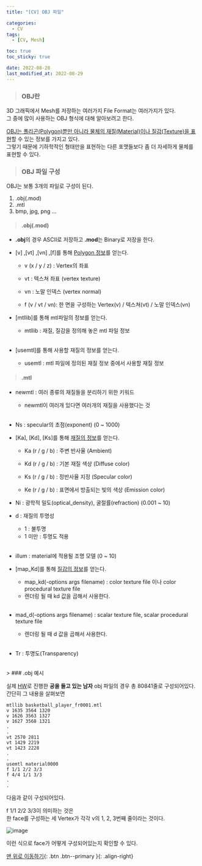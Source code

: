 ```yaml
---
title: "[CV] OBJ 파일"

categories:
  - CV
tags:
  - [CV, Mesh]

toc: true
toc_sticky: true

date: 2022-08-28
last_modified_at: 2022-08-29
---
```


> ### OBJ란

3D 그래픽에서 Mesh를 저장하는 여러가지 File Format는 여러가지가 있다.  
그 중에 많이 사용하는 OBJ 형식에 대해 알아보려고 한다.

<u>OBJ는 폴리곤(Polygon)뿐만 아니라 물체의 재질(Material)이나 질감(Texture)을 표현</u>할 수 있는 정보를 가지고 있다.  
그렇기 때문에 기하학적인 형태만을 표현하는 다른 포맷들보다 좀 더 자세하게 물체를 표현할 수 있다.

> ### OBJ 파일 구성

OBJ는 보통 3개의 파일로 구성이 된다.

1. .obj(.mod)
2. .mtl
3. bmp, jpg, png ...

> #### .obj(.mod)

- **.obj**의 경우 ASCII로 저장하고 **.mod**는 Binary로 저장을 한다.

- [v] ,[vt] ,[vn] ,[f]를 통해 <u>Polygon 정보</u>를 얻는다.

  - v (x / y / z) : Vertex의 좌표

  - vt : 텍스쳐 좌표 (vertex texture)

  - vn : 노말 인덱스 (vertex normal)

  - f (v / vt / vn): 한 면을 구성하는 Vertex(v) / 텍스쳐(vt) / 노말 인덱스(vn)
    <br>

- [mtllib]를 통해 mtl파일의 정보를 얻는다.
  - mtllib : 재질, 질감을 정의해 놓은 mtl 파일 정보  
    <br>
- [usemtl]를 통해 사용할 재질의 정보를 얻는다.
  - usemtl : mtl 파일에 정의된 재질 정보 중에서 사용할 재질 정보

> #### .mtl

- newmtl : 여러 종류의 재질들을 분리하기 위한 키워드
  - newmtl이 여러개 있다면 여러개의 재질을 사용했다는 것
    <br>
    <br>
- Ns : specular의 초점(exponent) (0 ~ 1000)

- [Ka], [Kd], [Ks]를 통해 <u>재질의 정보</u>를 얻는다.

  - Ka (r / g / b) : 주변 반사율 (Ambient)

  - Kd (r / g / b) : 기본 재질 색상 (Diffuse color)

  - Ks (r / g / b) : 정반사율 지정 (Specular color)

  - Ke (r / g / b) : 표면에서 방출되는 빛의 색상 (Emission color)
    <br>

- Ni : 광학적 밀도(optical_density), 굴절률(refraction) (0.001 ~ 10)

- d : 재질의 투명성
  - 1 : 불투명
  - 1 미만 : 투명도 적용
    <br>
    <br>
- illum : material에 적용될 조명 모델 (0 ~ 10)

- [map_Kd]를 통해 <u>질감의 정보</u>를 얻는다.
  - map_kd(-options args filename) : color texture file 이나 color procedural texture file
  - 렌더링 될 때 kd 값을 곱해서 사용한다.
    <br>
    <br>
- mad_d(-options args filename) : scalar texture file, scalar procedural texture file
  - 렌더링 될 때 d 값을 곱해서 사용한다.
    <br>
    <br>
- Tr : 투명도(Transparency)

<br>
> ### .obj 예시

실제 [HW](https://syw2045.github.io/iac/0/)로 진행한 **공을 들고 있는 남자** obj 파일의 경우 총 80841줄로 구성되어있다.
간단히 그 내용을 살펴보면

```
mtllib basketball_player_fr0001.mtl
v 1635 3564 1320
v 1626 3563 1327
v 1627 3568 1321
.
.
vt 2570 2811
vt 1429 2219
vt 1423 2228
.
.
usemtl material0000
f 1/1 2/2 3/3
f 4/4 1/1 3/3
.
.
```

다음과 같이 구성되어있다.

f 1/1 2/2 3/3이 의미하는 것은  
한 face를 구성하는 세 Vertex가 각각 v의 1, 2, 3번째 줄이라는 것이다.

![image](https://user-images.githubusercontent.com/81313733/187139552-b1017cd5-326c-45e6-b3b8-ec868203e799.png)

이런 식으로 face가 어떻게 구성되어있는지 확인할 수 있다.

[맨 위로 이동하기](#){: .btn .btn--primary }{: .align-right}
